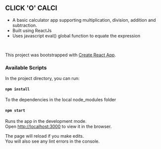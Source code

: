 ## CLICK 'O' CALCI

* A basic calculator app supporting multiplication, division, addition and subtraction.
* Built using ReactJs
* Uses javascript eval() global function to equate the expression


<br />

This project was bootstrapped with [Create React App](https://github.com/facebook/create-react-app).

### Available Scripts

In the project directory, you can run:

#### `npm install`

To the dependencies in the local node_modules folder<br />

#### `npm start`

Runs the app in the development mode.<br />
Open [http://localhost:3000](http://localhost:3000) to view it in the browser.

The page will reload if you make edits.<br />
You will also see any lint errors in the console.
